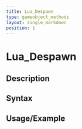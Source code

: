 ```yaml
---
title: Lua_Despawn
type: gameobject_methods
layout: single_markdown
position: 1
---
```


# Lua_Despawn

## Description

## Syntax

## Usage/Example


